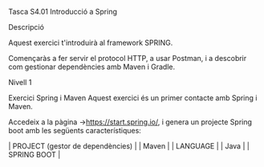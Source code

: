 Tasca S4.01 Introducció a Spring

Descripció

Aquest exercici t'introduirà al framework SPRING.

Començaràs a fer servir el protocol HTTP, a usar Postman, i a descobrir com gestionar dependències amb Maven i Gradle.

Nivell 1

Exercici Spring i Maven
Aquest exercici és un primer contacte amb Spring i Maven.

Accedeix a la pàgina ->https://start.spring.io/, i genera un projecte Spring boot amb les següents característiques:

| PROJECT (gestor de dependències) |
| Maven  |
| LANGUAGE |
| Java |
| SPRING BOOT |

